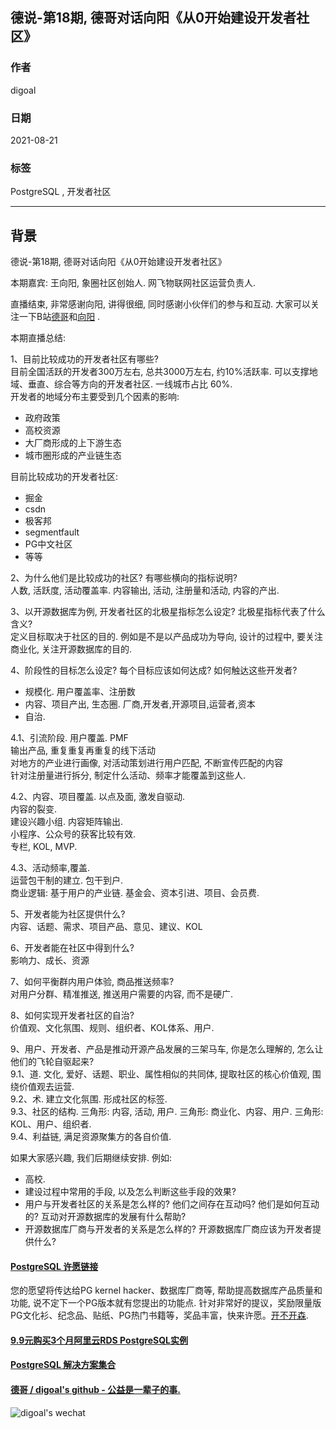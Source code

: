 ## 德说-第18期, 德哥对话向阳《从0开始建设开发者社区》  
  
### 作者  
digoal  
  
### 日期  
2021-08-21   
  
### 标签  
PostgreSQL , 开发者社区    
  
----  
  
## 背景  
德说-第18期, 德哥对话向阳《从0开始建设开发者社区》  
  
本期嘉宾: 王向阳, 象圈社区创始人. 网飞物联网社区运营负责人.   
  
直播结束, 非常感谢向阳, 讲得很细, 同时感谢小伙伴们的参与和互动. 大家可以关注一下B站[德哥](https://space.bilibili.com/310191812)和[向阳](https://space.bilibili.com/1012261718) .   
  
  
本期直播总结:  
  
1、目前比较成功的开发者社区有哪些?     
目前全国活跃的开发者300万左右, 总共3000万左右, 约10%活跃率. 可以支撑地域、垂直、综合等方向的开发者社区. 一线城市占比 60%.  
开发者的地域分布主要受到几个因素的影响:  
- 政府政策  
- 高校资源  
- 大厂商形成的上下游生态  
- 城市圈形成的产业链生态  
  
目前比较成功的开发者社区:   
- 掘金  
- csdn  
- 极客邦  
- segmentfault  
- PG中文社区  
- 等等  
  
2、为什么他们是比较成功的社区? 有哪些横向的指标说明?    
人数, 活跃度, 活动覆盖率. 内容输出, 活动, 注册量和活动, 内容的产出.   
  
3、以开源数据库为例, 开发者社区的北极星指标怎么设定?  北极星指标代表了什么含义?    
定义目标取决于社区的目的. 例如是不是以产品成功为导向, 设计的过程中, 要关注商业化, 关注开源数据库的目的.    
  
4、阶段性的目标怎么设定?   每个目标应该如何达成?   如何触达这些开发者?   
- 规模化. 用户覆盖率、注册数  
- 内容、项目产出, 生态圈. 厂商,开发者,开源项目,运营者,资本   
- 自治.  
  
4\.1、引流阶段. 用户覆盖. PMF  
输出产品, 重复重复再重复的线下活动  
对地方的产业进行画像, 对活动策划进行用户匹配, 不断宣传匹配的内容  
针对注册量进行拆分, 制定什么活动、频率才能覆盖到这些人.   
  
4\.2、内容、项目覆盖. 以点及面, 激发自驱动.   
内容的裂变.  
建设兴趣小组. 内容矩阵输出.   
小程序、公众号的获客比较有效.   
专栏, KOL, MVP.   
  
4\.3、活动频率,覆盖.   
运营包干制的建立. 包干到户.    
商业逻辑: 基于用户的产业链. 基金会、资本引进、项目、会员费.   
  
  
5、开发者能为社区提供什么?     
内容、话题、需求、项目产品、意见、建议、KOL  
  
6、开发者能在社区中得到什么?    
影响力、成长、资源  
  
  
7、如何平衡群内用户体验, 商品推送频率?  
对用户分群、精准推送, 推送用户需要的内容, 而不是硬广.   
  
  
8、如何实现开发者社区的自治?    
价值观、文化氛围、规则、组织者、KOL体系、用户.    
  
9、用户、开发者、产品是推动开源产品发展的三架马车, 你是怎么理解的, 怎么让他们的飞轮自驱起来?     
9\.1、道. 文化, 爱好、话题、职业、属性相似的共同体, 提取社区的核心价值观, 围绕价值观去运营.    
9\.2、术. 建立文化氛围. 形成社区的标签.   
9\.3、社区的结构. 三角形: 内容, 活动, 用户. 三角形: 商业化、内容、用户. 三角形: KOL、用户、组织者.   
9\.4、利益链, 满足资源聚集方的各自价值.    
  
  
如果大家感兴趣, 我们后期继续安排. 例如:   
- 高校.   
- 建设过程中常用的手段, 以及怎么判断这些手段的效果?    
- 用户与开发者社区的关系是怎么样的? 他们之间存在互动吗? 他们是如何互动的?  互动对开源数据库的发展有什么帮助?     
- 开源数据库厂商与开发者的关系是怎么样的? 开源数据库厂商应该为开发者提供什么?    
  
  
  
  
  
  
  
  
#### [PostgreSQL 许愿链接](https://github.com/digoal/blog/issues/76 "269ac3d1c492e938c0191101c7238216")
您的愿望将传达给PG kernel hacker、数据库厂商等, 帮助提高数据库产品质量和功能, 说不定下一个PG版本就有您提出的功能点. 针对非常好的提议，奖励限量版PG文化衫、纪念品、贴纸、PG热门书籍等，奖品丰富，快来许愿。[开不开森](https://github.com/digoal/blog/issues/76 "269ac3d1c492e938c0191101c7238216").  
  
  
#### [9.9元购买3个月阿里云RDS PostgreSQL实例](https://www.aliyun.com/database/postgresqlactivity "57258f76c37864c6e6d23383d05714ea")
  
  
#### [PostgreSQL 解决方案集合](https://yq.aliyun.com/topic/118 "40cff096e9ed7122c512b35d8561d9c8")
  
  
#### [德哥 / digoal's github - 公益是一辈子的事.](https://github.com/digoal/blog/blob/master/README.md "22709685feb7cab07d30f30387f0a9ae")
  
  
![digoal's wechat](../pic/digoal_weixin.jpg "f7ad92eeba24523fd47a6e1a0e691b59")
  
